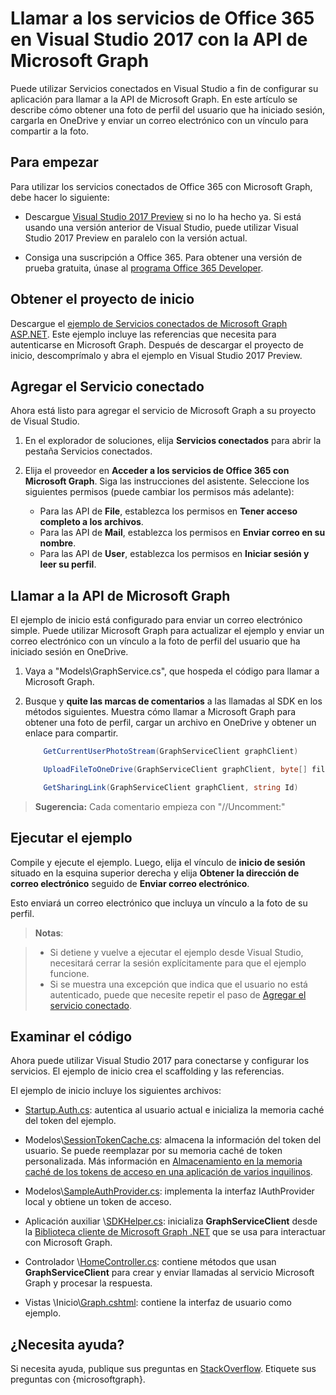 # <a name="call-office-365-services-in-visual-studio-2017-with-the-microsoft-graph-api"></a>Llamar a los servicios de Office 365 en Visual Studio 2017 con la API de Microsoft Graph

Puede utilizar Servicios conectados en Visual Studio a fin de configurar su aplicación para llamar a la API de Microsoft Graph. En este artículo se describe cómo obtener una foto de perfil del usuario que ha iniciado sesión, cargarla en OneDrive y enviar un correo electrónico con un vínculo para compartir a la foto.

## <a name="get-set-up"></a>Para empezar

Para utilizar los servicios conectados de Office 365 con Microsoft Graph, debe hacer lo siguiente:

- Descargue [Visual Studio 2017 Preview](https://www.visualstudio.com/vs/preview/) si no lo ha hecho ya. Si está usando una versión anterior de Visual Studio, puede utilizar Visual Studio 2017 Preview en paralelo con la versión actual.

- Consiga una suscripción a Office 365. Para obtener una versión de prueba gratuita, únase al [programa Office 365 Developer](https://dev.office.com/devprogram).

## <a name="get-the-starter-project"></a>Obtener el proyecto de inicio

Descargue el [ejemplo de Servicios conectados de Microsoft Graph ASP.NET](https://github.com/microsoftgraph/aspnet-connect-sample/archive/Office365connectedservice.zip). Este ejemplo incluye las referencias que necesita para autenticarse en Microsoft Graph. Después de descargar el proyecto de inicio, descomprímalo y abra el ejemplo en Visual Studio 2017 Preview.

## <a name="add-the-connected-service"></a>Agregar el Servicio conectado

Ahora está listo para agregar el servicio de Microsoft Graph a su proyecto de Visual Studio. 

1. En el explorador de soluciones, elija **Servicios conectados** para abrir la pestaña Servicios conectados. 

2. Elija el proveedor en **Acceder a los servicios de Office 365 con Microsoft Graph**. Siga las instrucciones del asistente. Seleccione los siguientes permisos (puede cambiar los permisos más adelante):

    - Para las API de **File**, establezca los permisos en **Tener acceso completo a los archivos**.
    - Para las API de **Mail**, establezca los permisos en **Enviar correo en su nombre**.
    - Para las API de **User**, establezca los permisos en **Iniciar sesión y leer su perfil**.

## <a name="call-the-microsoft-graph-api"></a>Llamar a la API de Microsoft Graph

El ejemplo de inicio está configurado para enviar un correo electrónico simple. Puede utilizar Microsoft Graph para actualizar el ejemplo y enviar un correo electrónico con un vínculo a la foto de perfil del usuario que ha iniciado sesión en OneDrive.

1. Vaya a "Models\GraphService.cs", que hospeda el código para llamar a Microsoft Graph.

2. Busque y **quite las marcas de comentarios** a las llamadas al SDK en los métodos siguientes. Muestra cómo llamar a Microsoft Graph para obtener una foto de perfil, cargar un archivo en OneDrive y obtener un enlace para compartir.

    ```csharp
        GetCurrentUserPhotoStream(GraphServiceClient graphClient)
    ```
    
    ```csharp
        UploadFileToOneDrive(GraphServiceClient graphClient, byte[] file)
    ```

    ```csharp
        GetSharingLink(GraphServiceClient graphClient, string Id)
    ```
 
> **Sugerencia:** Cada comentario empieza con "//Uncomment:"
 

## <a name="run-the-sample"></a>Ejecutar el ejemplo
Compile y ejecute el ejemplo. Luego, elija el vínculo de **inicio de sesión** situado en la esquina superior derecha y elija **Obtener la dirección de correo electrónico** seguido de **Enviar correo electrónico**.

Esto enviará un correo electrónico que incluya un vínculo a la foto de su perfil.

>**Notas**:

>- Si detiene y vuelve a ejecutar el ejemplo desde Visual Studio, necesitará cerrar la sesión explícitamente para que el ejemplo funcione.
>- Si se muestra una excepción que indica que el usuario no está autenticado, puede que necesite repetir el paso de [Agregar el servicio conectado](#add-the-connected-service).
    

## <a name="explore-the-code"></a>Examinar el código

Ahora puede utilizar Visual Studio 2017 para conectarse y configurar los servicios. El ejemplo de inicio crea el scaffolding y las referencias.  

El ejemplo de inicio incluye los siguientes archivos:

- [Startup.Auth.cs](https://github.com/microsoftgraph/aspnet-connect-sample/tree/Office365connectedservice/Microsoft%20Graph%20SDK%20ASPNET%20Sample/Microsoft%20Graph%20SDK%20ASPNET%20Sample/App_Start/Startup.Auth.cs): autentica al usuario actual e inicializa la memoria caché del token del ejemplo.

- Modelos\\[SessionTokenCache.cs](https://github.com/microsoftgraph/aspnet-connect-sample/tree/Office365connectedservice/Microsoft%20Graph%20SDK%20ASPNET%20Sample/Microsoft%20Graph%20SDK%20ASPNET%20Sample/TokenStorage/SessionTokenCache.cs): almacena la información del token del usuario. Se puede reemplazar por su memoria caché de token personalizada. Más información en [Almacenamiento en la memoria caché de los tokens de acceso en una aplicación de varios inquilinos](https://azure.microsoft.com/es-ES/documentation/articles/guidance-multitenant-identity-token-cache/).

- Modelos\\[SampleAuthProvider.cs](https://github.com/microsoftgraph/aspnet-connect-sample/tree/Office365connectedservice/Microsoft%20Graph%20SDK%20ASPNET%20Sample/Microsoft%20Graph%20SDK%20ASPNET%20Sample/Helpers/SampleAuthProvider.cs): implementa la interfaz IAuthProvider local y obtiene un token de acceso. 

- Aplicación auxiliar \\[SDKHelper.cs](https://github.com/microsoftgraph/aspnet-connect-sample/tree/Office365connectedservice/Microsoft%20Graph%20SDK%20ASPNET%20Sample/Microsoft%20Graph%20SDK%20ASPNET%20Sample/Helpers/SDKHelper.cs): inicializa **GraphServiceClient** desde la [Biblioteca cliente de Microsoft Graph .NET](https://github.com/microsoftgraph/msgraph-sdk-dotnet) que se usa para interactuar con Microsoft Graph.

- Controlador \\[HomeController.cs](https://github.com/microsoftgraph/aspnet-connect-sample/tree/Office365connectedservice/Microsoft%20Graph%20SDK%20ASPNET%20Sample/Microsoft%20Graph%20SDK%20ASPNET%20Sample/Controllers/HomeController.cs): contiene métodos que usan **GraphServiceClient** para crear y enviar llamadas al servicio Microsoft Graph y procesar la respuesta.

- Vistas \\Inicio\\[Graph.cshtml](https://github.com/microsoftgraph/aspnet-connect-sample/tree/Office365connectedservice/Microsoft%20Graph%20SDK%20ASPNET%20Sample/Microsoft%20Graph%20SDK%20ASPNET%20Sample/Views/Home/Graph.cshtml): contiene la interfaz de usuario como ejemplo. 


## <a name="need-help"></a>¿Necesita ayuda?

Si necesita ayuda, publique sus preguntas en [StackOverflow](https://stackoverflow.com/questions/tagged/microsoftgraph?sort=newest). Etiquete sus preguntas con {microsoftgraph}.

